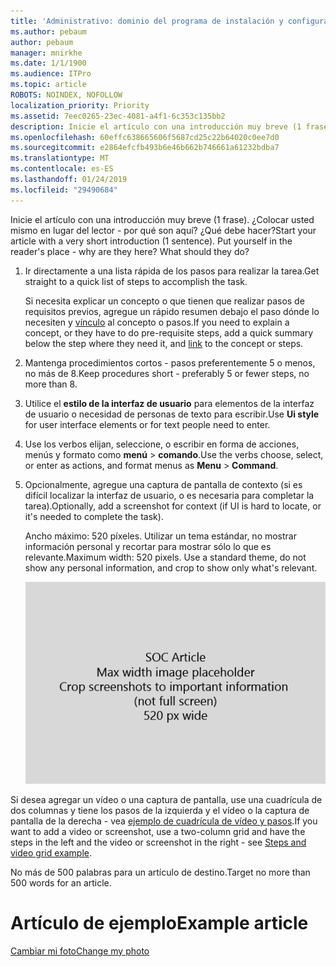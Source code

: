 ```yaml
---
title: 'Administrativo: dominio del programa de instalación y configuración de DNS'
ms.author: pebaum
author: pebaum
manager: mnirkhe
ms.date: 1/1/1900
ms.audience: ITPro
ms.topic: article
ROBOTS: NOINDEX, NOFOLLOW
localization_priority: Priority
ms.assetid: 7eec0265-23ec-4081-a4f1-6c353c135bb2
description: Inicie el artículo con una introducción muy breve (1 frase). ¿Colocar usted mismo en lugar del lector - por qué son aquí? ¿Qué debe hacer?
ms.openlocfilehash: 60effc638665606f5687cd25c22b64020c0ee7d0
ms.sourcegitcommit: e2864efcfb493b6e46b662b746661a61232bdba7
ms.translationtype: MT
ms.contentlocale: es-ES
ms.lasthandoff: 01/24/2019
ms.locfileid: "29490684"
---
```

<span data-ttu-id="349e5-p102">Inicie el artículo con una introducción muy breve (1 frase). ¿Colocar usted mismo en lugar del lector - por qué son aquí? ¿Qué debe hacer?</span><span class="sxs-lookup"><span data-stu-id="349e5-p102">Start your article with a very short introduction (1 sentence). Put yourself in the reader's place - why are they here? What should they do?</span></span> 
  
1. <span data-ttu-id="349e5-108">Ir directamente a una lista rápida de los pasos para realizar la tarea.</span><span class="sxs-lookup"><span data-stu-id="349e5-108">Get straight to a quick list of steps to accomplish the task.</span></span>
    
    <span data-ttu-id="349e5-109">Si necesita explicar un concepto o que tienen que realizar pasos de requisitos previos, agregue un rápido resumen debajo el paso dónde lo necesiten y [vínculo](https://support.office.com/article/f37e7984-cf03-4fde-92d3-82970d7e241b.aspx) al concepto o pasos.</span><span class="sxs-lookup"><span data-stu-id="349e5-109">If you need to explain a concept, or they have to do pre-requisite steps, add a quick summary below the step where they need it, and [link](https://support.office.com/article/f37e7984-cf03-4fde-92d3-82970d7e241b.aspx) to the concept or steps.</span></span> 
    
2. <span data-ttu-id="349e5-110">Mantenga procedimientos cortos - pasos preferentemente 5 o menos, no más de 8.</span><span class="sxs-lookup"><span data-stu-id="349e5-110">Keep procedures short - preferably 5 or fewer steps, no more than 8.</span></span>
    
3. <span data-ttu-id="349e5-111">Utilice el **estilo de la interfaz de usuario** para elementos de la interfaz de usuario o necesidad de personas de texto para escribir.</span><span class="sxs-lookup"><span data-stu-id="349e5-111">Use **Ui style** for user interface elements or for text people need to enter.</span></span> 
    
4. <span data-ttu-id="349e5-112">Use los verbos elijan, seleccione, o escribir en forma de acciones, menús y formato como **menú** \> **comando**.</span><span class="sxs-lookup"><span data-stu-id="349e5-112">Use the verbs choose, select, or enter as actions, and format menus as **Menu** \> **Command**.</span></span>
    
5. <span data-ttu-id="349e5-113">Opcionalmente, agregue una captura de pantalla de contexto (si es difícil localizar la interfaz de usuario, o es necesaria para completar la tarea).</span><span class="sxs-lookup"><span data-stu-id="349e5-113">Optionally, add a screenshot for context (if UI is hard to locate, or it's needed to complete the task).</span></span>
    
    <span data-ttu-id="349e5-p103">Ancho máximo: 520 píxeles. Utilizar un tema estándar, no mostrar información personal y recortar para mostrar sólo lo que es relevante.</span><span class="sxs-lookup"><span data-stu-id="349e5-p103">Maximum width: 520 pixels. Use a standard theme, do not show any personal information, and crop to show only what's relevant.</span></span> 
    
    ![Marcador de posición - ancho máximo para art de artículo de seguridad social es 520 píxeles](media/7d43d3be-8658-4a5b-aa15-ed62a47a2b24.png)
  
<span data-ttu-id="349e5-117">Si desea agregar un vídeo o una captura de pantalla, use una cuadrícula de dos columnas y tiene los pasos de la izquierda y el vídeo o la captura de pantalla de la derecha - vea [ejemplo de cuadrícula de vídeo y pasos](https://support.office.com/article/14ce8e82-efa0-47f5-bb84-94f078db3dae.aspx).</span><span class="sxs-lookup"><span data-stu-id="349e5-117">If you want to add a video or screenshot, use a two-column grid and have the steps in the left and the video or screenshot in the right - see [Steps and video grid example](https://support.office.com/article/14ce8e82-efa0-47f5-bb84-94f078db3dae.aspx).</span></span> 
  
<span data-ttu-id="349e5-118">No más de 500 palabras para un artículo de destino.</span><span class="sxs-lookup"><span data-stu-id="349e5-118">Target no more than 500 words for an article.</span></span>
  
# <a name="example-article"></a><span data-ttu-id="349e5-119">Artículo de ejemplo</span><span class="sxs-lookup"><span data-stu-id="349e5-119">Example article</span></span>

[<span data-ttu-id="349e5-120">Cambiar mi foto</span><span class="sxs-lookup"><span data-stu-id="349e5-120">Change my photo</span></span>](https://support.office.com/article/555376e0-1fca-49ba-8434-307a0525c767.aspx)
  


